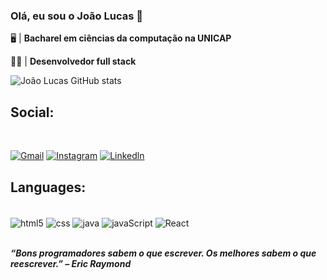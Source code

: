 

### Olá, eu sou o João Lucas 👋

🖥️ | <b> Bacharel em ciências da computação na UNICAP </b>

👨‍💻 | <b> Desenvolvedor full stack </b>

![João Lucas GitHub stats](https://github-readme-stats.vercel.app/api?username=jonLucas33&show_icons=true&theme=dracula)

## Social:

<br>

[![Gmail](https://img.shields.io/badge/Gmail-D14836?style=for-the-badge&logo=gmail&logoColor=white)](joaolucaslopes296@gmail.com)
[![Instagram](https://img.shields.io/badge/Instagram-E4405F?style=for-the-badge&logo=instagram&logoColor=white)](https://www.instagram.com/jon_lucas33/)
[![Linkedln](https://img.shields.io/badge/LinkedIn-0077B5?style=for-the-badge&logo=linkedin&logoColor=white)](https://www.linkedin.com/in/jo%C3%A3o-lucas-lopes-8b645226a)

## Languages:

<div style="display: inline_block"> <br>

<img align="center" alt="html5" src="https://img.shields.io/badge/HTML5-E34F26?style=for-the-badge&logo=html5&logoColor=white">
</img>
<img align="center" alt="css" src="https://img.shields.io/badge/CSS3-1572B6?style=for-the-badge&logo=css3&logoColor=white">
</img>
<img align="center" alt="java" src="https://img.shields.io/badge/Java-ED8B00?style=for-the-badge&logo=openjdk&logoColor=white">
</img>
<img align="center" alt="javaScript" src="https://img.shields.io/badge/JavaScript-323330?style=for-the-badge&logo=javascript&logoColor=F7DF1E">
</img>
<img align="center" alt="React" src="https://img.shields.io/badge/React-323330?style=for-the-badge&logo=React&logoColor=F7DF1E%22%3E">
</img>
</div>
<br>

<b> <i> “Bons programadores sabem o que escrever. Os melhores sabem o que reescrever.” – Eric Raymond </i> </b>
